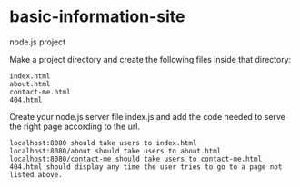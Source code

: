 # basic-information-site

node.js project

Make a project directory and create the following files inside that directory:

    index.html
    about.html
    contact-me.html
    404.html

Create your node.js server file index.js and add the code needed to serve the right page according to the url.

    localhost:8080 should take users to index.html
    localhost:8080/about should take users to about.html
    localhost:8080/contact-me should take users to contact-me.html
    404.html should display any time the user tries to go to a page not listed above.
